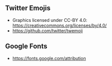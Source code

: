 ## Twitter Emojis

- Graphics licensed under CC-BY 4.0: https://creativecommons.org/licenses/by/4.0/
- https://github.com/twitter/twemoji

## Google Fonts

- https://fonts.google.com/attribution
